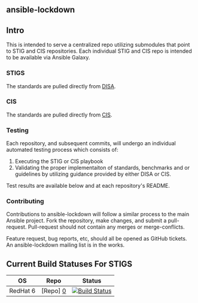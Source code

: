 ansible-lockdown
----------------

## Intro

This is intended to serve a centralized repo utilizing submodules that point to STIG and CIS repositories. Each individual STIG and CIS repo is intended to be available via Ansible Galaxy.


### STIGS

The standards are pulled directly from [DISA]. 


### CIS 

The standards are pulled directly from [CIS].


### Testing

Each repository, and subsequent commits,  will undergo an individual automated testing process which consists of:

1. Executing the STIG or CIS playbook
2. Validating the proper implementaiton of standards, benchmarks and or guidelines by utilizing guidance provided by either DISA or CIS. 

Test results are available below and at each repository's README.

### Contributing

Contributions to ansible-lockdown will follow a similar process to the main Ansible project. Fork the repository, make changes, and submit a pull-request. Pull-request should not contain any merges or merge-conflicts.

Feature request, bug reports, etc, should all be opened as GitHub tickets. An ansible-lockdown mailing list is in the works.


Current Build Statuses For STIGS
--------------------------------

|    OS    |     Repo     |     Status      | 
| ---------|--------------|------------------
| RedHat 6 |   [Repo] [0]   | [![Build Status](https://drone.io/github.com/nousdefions/ansible-role-stig/status.png)](https://drone.io/github.com/nousdefions/ansible-role-stig/latest) |


[0]:https://github.com/nousdefions/ansible-role-stig
[DISA]:http://iase.disa.mil/stigs/Pages/index.aspx
[CIS]:https://benchmarks.cisecurity.org

